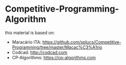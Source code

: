 # Competitive-Programming-Algorithm
this material is based on:
* Maracário ITA: https://github.com/splucs/Competitive-Programming/tree/master/Macac%C3%A1rio
* Codcad: http://codcad.com
* CP-Algorithms: https://cp-algorithms.com
